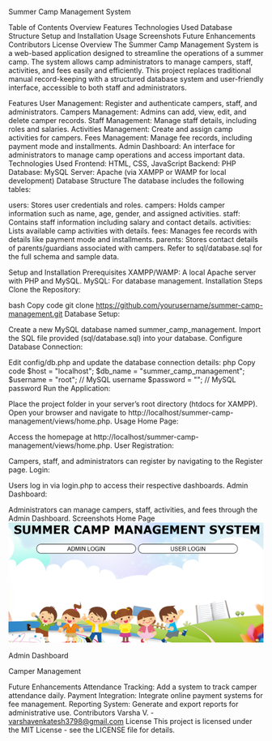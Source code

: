 Summer Camp Management System

Table of Contents
Overview
Features
Technologies Used
Database Structure
Setup and Installation
Usage
Screenshots
Future Enhancements
Contributors
License
Overview
The Summer Camp Management System is a web-based application designed to streamline the operations of a summer camp. The system allows camp administrators to manage campers, staff, activities, and fees easily and efficiently. This project replaces traditional manual record-keeping with a structured database system and user-friendly interface, accessible to both staff and administrators.

Features
User Management: Register and authenticate campers, staff, and administrators.
Campers Management: Admins can add, view, edit, and delete camper records.
Staff Management: Manage staff details, including roles and salaries.
Activities Management: Create and assign camp activities for campers.
Fees Management: Manage fee records, including payment mode and installments.
Admin Dashboard: An interface for administrators to manage camp operations and access important data.
Technologies Used
Frontend: HTML, CSS, JavaScript
Backend: PHP
Database: MySQL
Server: Apache (via XAMPP or WAMP for local development)
Database Structure
The database includes the following tables:

users: Stores user credentials and roles.
campers: Holds camper information such as name, age, gender, and assigned activities.
staff: Contains staff information including salary and contact details.
activities: Lists available camp activities with details.
fees: Manages fee records with details like payment mode and installments.
parents: Stores contact details of parents/guardians associated with campers.
Refer to sql/database.sql for the full schema and sample data.

Setup and Installation
Prerequisites
XAMPP/WAMP: A local Apache server with PHP and MySQL.
MySQL: For database management.
Installation Steps
Clone the Repository:

bash
Copy code
git clone https://github.com/yourusername/summer-camp-management.git
Database Setup:

Create a new MySQL database named summer_camp_management.
Import the SQL file provided (sql/database.sql) into your database.
Configure Database Connection:

Edit config/db.php and update the database connection details:
php
Copy code
$host = "localhost";
$db_name = "summer_camp_management";
$username = "root"; // MySQL username
$password = "";      // MySQL password
Run the Application:

Place the project folder in your server’s root directory (htdocs for XAMPP).
Open your browser and navigate to http://localhost/summer-camp-management/views/home.php.
Usage
Home Page:

Access the homepage at http://localhost/summer-camp-management/views/home.php.
User Registration:

Campers, staff, and administrators can register by navigating to the Register page.
Login:

Users log in via login.php to access their respective dashboards.
Admin Dashboard:

Administrators can manage campers, staff, activities, and fees through the Admin Dashboard.
Screenshots
Home Page
![Home Page](./assets/images/Homepage.png)

Admin Dashboard

Camper Management

Future Enhancements
Attendance Tracking: Add a system to track camper attendance daily.
Payment Integration: Integrate online payment systems for fee management.
Reporting System: Generate and export reports for administrative use.
Contributors
Varsha V. - varshavenkatesh3798@gmail.com
License
This project is licensed under the MIT License - see the LICENSE file for details.


